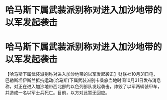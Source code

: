# 哈马斯下属武装派别称对进入加沙地带的以军发起袭击

# 哈马斯下属武装派别称对进入加沙地带的以军发起袭击

【哈马斯下属武装派别称对进入加沙地带的以军发起袭击】财联社10月31日电，巴勒斯坦伊斯兰抵抗运动(哈马斯)下属武装派别卡桑旅当地时间10月31日发布消息称，对正在进入加沙地带西北部的以色列部队发起袭击，炸毁了以军两辆装甲车，并造成一名以军士兵死亡。目前，以方对此暂无回应。

